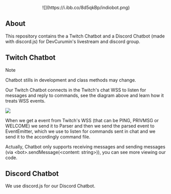 <center>![](https://i.ibb.co/8d5qkBp/indiobot.png)</center>

## About
This repository contains the a Twitch Chatbot and a Discord Chatbot (made with discord.js) for DevCurumin's livestream and discord group.

## Twitch Chatbot
> [!NOTE]  
> Chatbot stills in development and class methods may change.

Our Twitch Chatbot connects in the Twitch's chat WSS to listen for messages and reply to commands, see the diagram above and learn how it treats WSS events.

![](https://i.ibb.co/y5t1X1f/chatbot-diagram-drawio.png)

When we get a event from Twitch's WSS (that can be PING, PRIVMSG or WELCOME) we send it to Parser and then we send the parsed event to EventEmitter, which we use to listen for commands sent in chat and we send it to the accordingly command file.

Actually, Chatbot only supports receiving messages and sending messages (via &lt;bot&gt;.sendMessage(&lt;content: string&gt;)), you can see more viewing our code.

## Discord Chatbot
We use discord.js for our Discord Chatbot.